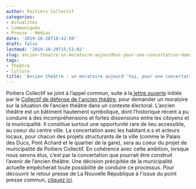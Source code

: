 ```yaml
---
author: Poitiers Collectif
categories:
- Actualités
- Communiqués
- Presse - Médias
date: '2019-10-28T18:42:50'
draft: false
lastmod: '2019-10-29T15:51:02'
slug: ancien-theatre-un-moratoire-aujourdhui-pour-une-concertation-demain
tags:
- Théâtre
- Culture
title: 'Ancien théâtre : un moratoire aujourd''hui, pour une concertation demain'
---
```


Poitiers Collectif se joint à l’appel commun, suite à la[ lettre ouverte](https://web86.info/theatre-historique-de-poitiers-lettre-ouverte-aux-candidats-a-lelection-municipale-de-poitiers/) initiée par le [Collectif de défense de l'ancien théâtre](http://theatrepoitiers.canalblog.com/), pour demander un moratoire sur la situation de l’ancien théâtre dans un contexte électoral. L’ancien théâtre est un bâtiment hautement symbolique, dont l’historique récent a pu conduire à des incompréhensions et fortes dissensions entre les citoyens et la municipalité. Il constitue surtout une opportunité rare de lieu accessible, au coeur du centre ville. La concertation avec les habitant.e.s et acteurs locaux, pour chacun des projets structurants de la ville (comme le Palais des Ducs, Pont Achard et le quartier de la gare), sera au coeur du projet de municipalité de Poitiers Collectif. En cohérence avec cette ambition, lorsque nous serons élus, c’est par la concertation que pourrait être construit l’avenir de l’ancien théâtre. Une décision précipitée de la municipalité actuelle empêcherait toute possibilité de conduire ce processus.   Pour découvrir le retour presse de La Nouvelle République à l'issue du point presse commun, [cliquez ici](https://www.lanouvellerepublique.fr/poitiers/poitiers-un-moratoire-sur-l-ancien-theatre-au-dela-des-clivages).
